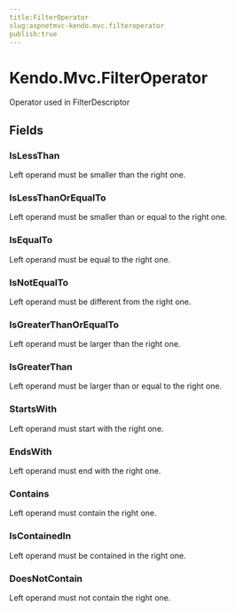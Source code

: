 ```yaml
---
title:FilterOperator
slug:aspnetmvc-kendo.mvc.filteroperator
publish:true
---
```


# Kendo.Mvc.FilterOperator
Operator used in FilterDescriptor

## Fields
### IsLessThan
Left operand must be smaller than the right one.
### IsLessThanOrEqualTo
Left operand must be smaller than or equal to the right one.
### IsEqualTo
Left operand must be equal to the right one.
### IsNotEqualTo
Left operand must be different from the right one.
### IsGreaterThanOrEqualTo
Left operand must be larger than the right one.
### IsGreaterThan
Left operand must be larger than or equal to the right one.
### StartsWith
Left operand must start with the right one.
### EndsWith
Left operand must end with the right one.
### Contains
Left operand must contain the right one.
### IsContainedIn
Left operand must be contained in the right one.
### DoesNotContain
Left operand must not contain the right one.




